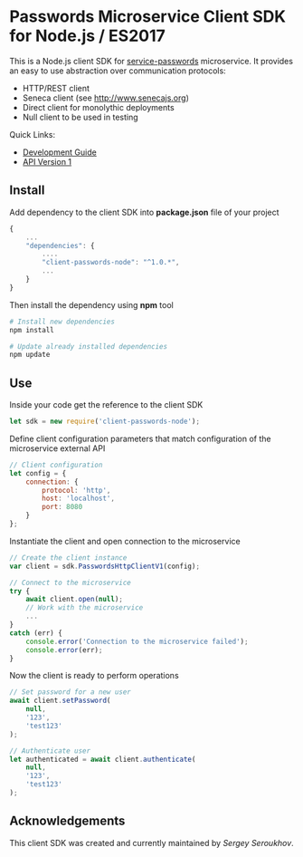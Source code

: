 # Passwords Microservice Client SDK for Node.js / ES2017

This is a Node.js client SDK for [service-passwords](https://github.com/pip-services-users2/service-passwords-node) microservice.
It provides an easy to use abstraction over communication protocols:

* HTTP/REST client
* Seneca client (see http://www.senecajs.org)
* Direct client for monolythic deployments
* Null client to be used in testing

<a name="links"></a> Quick Links:

* [Development Guide](doc/Development.md)
* [API Version 1](doc/NodeClientApiV1.md)

## Install

Add dependency to the client SDK into **package.json** file of your project
```javascript
{
    ...
    "dependencies": {
        ....
        "client-passwords-node": "^1.0.*",
        ...
    }
}
```

Then install the dependency using **npm** tool
```bash
# Install new dependencies
npm install

# Update already installed dependencies
npm update
```

## Use

Inside your code get the reference to the client SDK
```javascript
let sdk = new require('client-passwords-node');
```

Define client configuration parameters that match configuration of the microservice external API
```javascript
// Client configuration
let config = {
    connection: {
        protocol: 'http',
        host: 'localhost', 
        port: 8080
    }
};
```

Instantiate the client and open connection to the microservice
```javascript
// Create the client instance
var client = sdk.PasswordsHttpClientV1(config);

// Connect to the microservice
try {
    await client.open(null);
    // Work with the microservice
    ...
}
catch (err) {
    console.error('Connection to the microservice failed');
    console.error(err);
}
```

Now the client is ready to perform operations
```javascript
// Set password for a new user
await client.setPassword(
    null,
    '123',
    'test123'
);
```

```javascript
// Authenticate user
let authenticated = await client.authenticate(
    null,
    '123',
    'test123'
);
```    

## Acknowledgements

This client SDK was created and currently maintained by *Sergey Seroukhov*.

